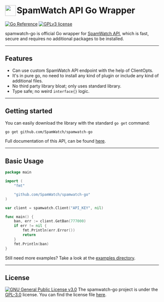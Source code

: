 # <img src="https://avatars.githubusercontent.com/u/37397813?s=200&v=4" width="35px" align="left"></img> SpamWatch API Go Wrapper 

[![Go Reference](https://pkg.go.dev/badge/github.com/SpamWatch/spamwatch-go.svg)](https://pkg.go.dev/github.com/SpamWatch/spamwatch-go) [![GPLv3 license](https://img.shields.io/badge/License-GPLv3-blue.svg)](http://perso.crans.org/besson/LICENSE.html)

spamwatch-go is official Go wrapper for [SpamWatch API](https://api.spamwat.ch), which is fast, secure and requires no additional packages to be installed.

<hr/>

## Features

- Can use custom SpamWatch API endpoint with the help of ClientOpts.
- It's in pure go, no need to install any kind of plugin or include any kind of additional files.
- No third party library bloat; only uses standard library.
- Type safe; no weird `interface{}` logic.

<hr/>

## Getting started

You can easily download the library with the standard `go get` command:

```bash
go get github.com/SpamWatch/spamwatch-go
```

Full documentation of this API, can be found [here](https://docs.spamwat.ch/).

<hr/>

## Basic Usage

```go
package main

import (
	"fmt"

	"github.com/SpamWatch/spamwatch-go"
)

var client = spamwatch.Client("API_KEY", nil)

func main() {
	ban, err := client.GetBan(777000)
	if err != nil {
		fmt.Println(err.Error())
		return
	}
	fmt.Println(ban)
}
```

Still need more examples? Take a look at the [examples directory](examples).

<hr/>

## License

[![GNU General Public License v3.0](https://www.gnu.org/graphics/gplv3-127x51.png)](https://www.gnu.org/licenses/gpl-3.0.en.html#header)
The spamwatch-go project is under the [GPL-3.0](https://opensource.org/licenses/GPL-3.0) license. You can find the license file [here](LICENSE).

